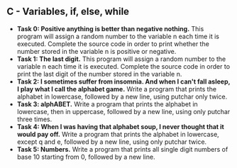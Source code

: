 ## C - Variables, if, else, while

- **Task 0: Positive anything is better than negative nothing.** This program will assign a random number to the variable n each time it is executed. Complete the source code in order to print whether the number stored in the variable n is positive or negative.
- **Task 1: The last digit.** This program will assign a random number to the variable n each time it is executed. Complete the source code in order to print the last digit of the number stored in the variable n.
- **Task 2: I sometimes suffer from insomnia. And when I can't fall asleep, I play what I call the alphabet game.** Write a program that prints the alphabet in lowercase, followed by a new line, using putchar only twice.
- **Task 3: alphABET.** Write a program that prints the alphabet in lowercase, then in uppercase, followed by a new line, using only putchar three times.
- **Task 4: When I was having that alphabet soup, I never thought that it would pay off.** Write a program that prints the alphabet in lowercase, except q and e, followed by a new line, using only putchar twice.
- **Task 5: Numbers.** Write a program that prints all single digit numbers of base 10 starting from 0, followed by a new line.
